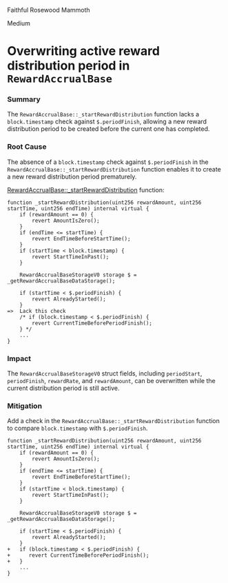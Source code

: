 Faithful Rosewood Mammoth

Medium

# Overwriting active reward distribution period in `RewardAccrualBase`

### Summary

The `RewardAccrualBase::_startRewardDistribution` function lacks a `block.timestamp` check against `$.periodFinish`, allowing a new reward distribution period to be created before the current one has completed.

### Root Cause

The absence of a `block.timestamp` check against `$.periodFinish` in the `RewardAccrualBase::_startRewardDistribution` function enables it to create a new reward distribution period prematurely.

[RewardAccrualBase::_startRewardDistribution](https://github.com/sherlock-audit/2024-10-usual-labs-v1/blob/4fb4a64a479e0b9b8f93934220e891c29d54df33/pegasus/packages/solidity/src/modules/RewardAccrualBase.sol#L184) function:
```solidity
function _startRewardDistribution(uint256 rewardAmount, uint256 startTime, uint256 endTime) internal virtual {
    if (rewardAmount == 0) {
        revert AmountIsZero();
    }
    if (endTime <= startTime) {
        revert EndTimeBeforeStartTime();
    }
    if (startTime < block.timestamp) {
        revert StartTimeInPast();
    }

    RewardAccrualBaseStorageV0 storage $ = _getRewardAccrualBaseDataStorage();

    if (startTime < $.periodFinish) {
        revert AlreadyStarted();
    }
=>  Lack this check
    /* if (block.timestamp < $.periodFinish) {
        revert CurrentTimeBeforePeriodFinish();
    } */
    ...
}
```

### Impact

The `RewardAccrualBaseStorageV0` struct fields, including `periodStart`, `periodFinish`, `rewardRate`, and `rewardAmount`, can be overwritten while the current distribution period is still active.

### Mitigation

Add a check in the `RewardAccrualBase::_startRewardDistribution` function to compare `block.timestamp` with `$.periodFinish`.

```solidity
function _startRewardDistribution(uint256 rewardAmount, uint256 startTime, uint256 endTime) internal virtual {
    if (rewardAmount == 0) {
        revert AmountIsZero();
    }
    if (endTime <= startTime) {
        revert EndTimeBeforeStartTime();
    }
    if (startTime < block.timestamp) {
        revert StartTimeInPast();
    }

    RewardAccrualBaseStorageV0 storage $ = _getRewardAccrualBaseDataStorage();

    if (startTime < $.periodFinish) {
        revert AlreadyStarted();
    }
+   if (block.timestamp < $.periodFinish) {
+      revert CurrentTimeBeforePeriodFinish();
+   }
    ...
}
```